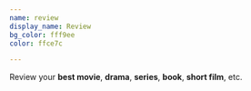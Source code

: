 ```yaml
---
name: review
display_name: Review
bg_color: fff9ee
color: ffce7c

---
```

Review your **best movie**, **drama**, **series**, **book**, **short film**, etc.